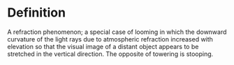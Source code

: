 # Definition

A refraction phenomenon; a special case of looming in which the downward
curvature of the light rays due to atmospheric refraction increased with
elevation so that the visual image of a distant object appears to be
stretched in the vertical direction. The opposite of towering is
stooping.

